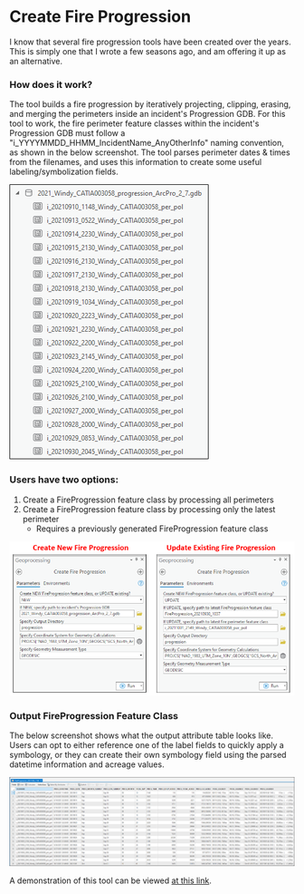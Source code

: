 # Create Fire Progression

I know that several fire progression tools have been created over the years. This is simply one that I wrote a few seasons ago, and am offering it up as an alternative.

### How does it work?

The tool builds a fire progression by iteratively projecting, clipping, erasing, and merging the perimeters inside an incident's Progression GDB. For this tool to work, the fire perimeter feature classes within the incident's Progression GDB must follow a "i_YYYYMMDD_HHMM_IncidentName_AnyOtherInfo" naming convention, as shown in the below screenshot. The tool parses perimeter dates & times from the filenames, and uses this information to create some useful labeling/symbolization fields.


![screenshot_CreateFireProgression_1.png](/docs/screenshot_CreateFireProgression_1.png?raw=true)


### Users have two options:
1. Create a FireProgression feature class by processing all perimeters
2. Create a FireProgression feature class by processing only the latest perimeter
    - Requires a previously generated FireProgression feature class

![screenshot_CreateFireProgression_2.png](/docs/screenshot_CreateFireProgression_2.png?raw=true)


### Output FireProgression Feature Class

The below screenshot shows what the output attribute table looks like. Users can opt to either reference one of the label fields to quickly apply a symbology, or they can create their own symbology field using the parsed datetime information and acreage values.

![screenshot_CreateFireProgression_3.png](/docs/screenshot_CreateFireProgression_3.png?raw=true)

A demonstration of this tool can be viewed [at this link](https://youtu.be/LGal9OCzmcc?t=305).
